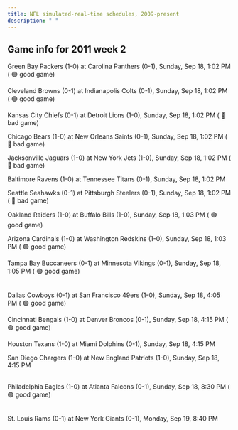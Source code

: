 ```yaml
---
title: NFL simulated-real-time schedules, 2009-present
description: " "
---
```


## Game info for 2011 week 2
Green Bay Packers (1-0) at Carolina Panthers (0-1), Sunday, Sep 18, 1:02 PM (	:green_circle: good game)

Cleveland Browns (0-1) at Indianapolis Colts (0-1), Sunday, Sep 18, 1:02 PM (	:green_circle: good game)

Kansas City Chiefs (0-1) at Detroit Lions (1-0), Sunday, Sep 18, 1:02 PM (	:red_circle: bad game)

Chicago Bears (1-0) at New Orleans Saints (0-1), Sunday, Sep 18, 1:02 PM (	:red_circle: bad game)

Jacksonville Jaguars (1-0) at New York Jets (1-0), Sunday, Sep 18, 1:02 PM (	:red_circle: bad game)

Baltimore Ravens (1-0) at Tennessee Titans (0-1), Sunday, Sep 18, 1:02 PM

Seattle Seahawks (0-1) at Pittsburgh Steelers (0-1), Sunday, Sep 18, 1:02 PM (	:red_circle: bad game)

Oakland Raiders (1-0) at Buffalo Bills (1-0), Sunday, Sep 18, 1:03 PM (	:green_circle: good game)

Arizona Cardinals (1-0) at Washington Redskins (1-0), Sunday, Sep 18, 1:03 PM (	:green_circle: good game)

Tampa Bay Buccaneers (0-1) at Minnesota Vikings (0-1), Sunday, Sep 18, 1:05 PM (	:green_circle: good game)

<br/>Dallas Cowboys (0-1) at San Francisco 49ers (1-0), Sunday, Sep 18, 4:05 PM (	:green_circle: good game)

Cincinnati Bengals (1-0) at Denver Broncos (0-1), Sunday, Sep 18, 4:15 PM (	:green_circle: good game)

Houston Texans (1-0) at Miami Dolphins (0-1), Sunday, Sep 18, 4:15 PM

San Diego Chargers (1-0) at New England Patriots (1-0), Sunday, Sep 18, 4:15 PM

<br/>Philadelphia Eagles (1-0) at Atlanta Falcons (0-1), Sunday, Sep 18, 8:30 PM (	:green_circle: good game)

<br/>St. Louis Rams (0-1) at New York Giants (0-1), Monday, Sep 19, 8:40 PM

